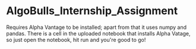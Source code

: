 # AlgoBulls_Internship_Assignment
Requires Alpha Vantage to be installed; apart from that it uses numpy and pandas. There is a cell in the uploaded notebook that installs Alpha Vatage, so just open the notebook, hit run and you're good to go! 
